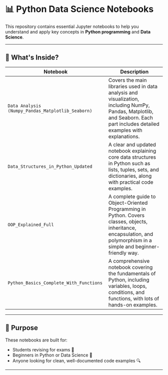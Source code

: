 # 📊 Python Data Science Notebooks

This repository contains essential Jupyter notebooks to help you understand and apply key concepts in **Python programming** and **Data Science**.

---

## 🧠 What's Inside?

| Notebook | Description |
|----------|-------------|
| `Data Analysis (Numpy_Pandas_Matplotlib_Seaborn)` | Covers the main libraries used in data analysis and visualization, including NumPy, Pandas, Matplotlib, and Seaborn. Each part includes detailed examples with explanations. |
| `Data_Structures_in_Python_Updated` | A clear and updated notebook explaining core data structures in Python such as lists, tuples, sets, and dictionaries, along with practical code examples. |
| `OOP_Explained_Full` | A complete guide to Object-Oriented Programming in Python. Covers classes, objects, inheritance, encapsulation, and polymorphism in a simple and beginner-friendly way. |
| `Python_Basics_Complete_With_Functions` | A comprehensive notebook covering the fundamentals of Python, including variables, loops, conditions, and functions, with lots of hands-on examples. |

---

## 🎯 Purpose

These notebooks are built for:
- Students revising for exams 💼  
- Beginners in Python or Data Science 👶  
- Anyone looking for clean, well-documented code examples 🔍  

---
